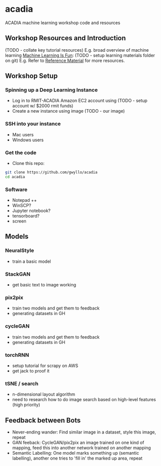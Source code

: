 # acadia
ACADIA machine learning workshop code and resources

## Workshop Resources and Introduction
(TODO - collate key tutorial resources)
E.g. broad overview of machine learning [Machine Learning Is Fun](https://medium.com/@ageitgey/machine-learning-is-fun-80ea3ec3c471):
(TODO - setup learning materials folder on git)
E.g. Refer to [Reference Material](/Reference/reference.md) for more resources.

## Workshop Setup

### Spinning up a Deep Learning Instance
- Log in to RMIT-ACADIA Amazon EC2 account using (TODO - setup account w/ $2000 rmit funds)
- Create a new instance using image (TODO - our image)

### SSH into your instance
- Mac users
- Windows users

### Get the code
- Clone this repo:
```bash
git clone https://github.com/gwyllo/acadia
cd acadia
```

### Software
- Notepad ++
- WinSCP?
- Jupyter notebook?
- tensorboard?
- screen

## Models

### NeuralStyle
- train a basic model

### StackGAN
- get basic text to image working

### pix2pix
- train two models and get them to feedback
- generating datasets in GH

### cycleGAN
- train two models and get them to feedback
- generating datasets in GH

### torchRNN
- setup tutorial for scrapy on AWS
- get jack to proof it

### tSNE / search
- n-dimensional layout algorithm
- need to research how to do image search based on high-level features (high priority)

## Feedback between Bots
- Never-ending wander: Find similar image in a dataset, style this image, repeat
- GAN feeback: CycleGAN/pix2pix an image trained on one kind of mapping, feed this into another network trained on another mapping
- Semantic Labelling: One model marks something up (semantic labelling), another one tries to 'fill in' the marked up area, repeat
